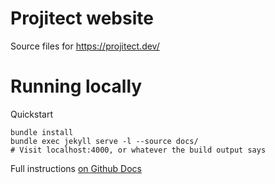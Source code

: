 Projitect website
=================

Source files for https://projitect.dev/

# Running locally

Quickstart

```
bundle install
bundle exec jekyll serve -l --source docs/
# Visit localhost:4000, or whatever the build output says
```

Full instructions [on Github Docs][github-docs-running-locally]

[github-docs-running-locally]: https://docs.github.com/en/pages/setting-up-a-github-pages-site-with-jekyll/testing-your-github-pages-site-locally-with-jekyll
